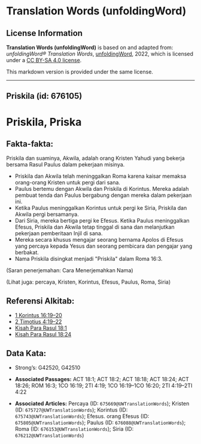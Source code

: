 # Translation Words (unfoldingWord)

## License Information

**Translation Words (unfoldingWord)** is based on and adapted from: _unfoldingWord® Translation Words_, [unfoldingWord](https://unfoldingword.org/utw), 2022, which is licensed under a [CC BY-SA 4.0 license](https://creativecommons.org/licenses/by-sa/4.0/legalcode.en).

This markdown version is provided under the same license.



--------------------------------

## Priskila (id: 676105)

Priskila, Priska
================

Fakta\-fakta:
-------------

Priskila dan suaminya, Akwila, adalah orang Kristen Yahudi yang bekerja bersama Rasul Paulus dalam pekerjaan misinya.

* Priskila dan Akwila telah meninggalkan Roma karena kaisar memaksa orang\-orang Kristen untuk pergi dari sana.
* Paulus bertemu dengan Akwila dan Priskila di Korintus. Mereka adalah pembuat tenda dan Paulus bergabung dengan mereka dalam pekerjaan ini.
* Ketika Paulus meninggalkan Korintus untuk pergi ke Siria, Priskila dan Akwila pergi bersamanya.
* Dari Siria, mereka bertiga pergi ke Efesus. Ketika Paulus meninggalkan Efesus, Priskila dan Akwila tetap tinggal di sana dan melanjutkan pekerjaan pemberitaan Injil di sana.
* Mereka secara khusus mengajar seorang bernama Apolos di Efesus yang percaya kepada Yesus dan seorang pembicara dan pengajar yang berbakat.
* Nama Priskila disingkat menjadi "Priskila" dalam Roma 16:3\.

(Saran penerjemahan: Cara Menerjemahkan Nama)

(Lihat juga: percaya, Kristen, Korintus, Efesus, Paulus, Roma, Siria)

Referensi Alkitab:
------------------

* [1 Korintus 16:19–20](https://ref.ly/1Cor0:0)
* [2 Timotius 4:19–22](https://ref.ly/2Tim0:0)
* [Kisah Para Rasul 18:1](https://ref.ly/Acts0:0)
* [Kisah Para Rasul 18:24](https://ref.ly/Acts0:0)

Data Kata:
----------

* Strong’s: G42520, G42510

* **Associated Passages:** ACT 18:1; ACT 18:2; ACT 18:18; ACT 18:24; ACT 18:26; ROM 16:3; 1CO 16:19; 2TI 4:19; 1CO 16:19–1CO 16:20; 2TI 4:19–2TI 4:22
* **Associated Articles:** Percaya (ID: `675669@UWTranslationWords`); Kristen (ID: `675727@UWTranslationWords`); Korintus (ID: `675743@UWTranslationWords`); Efesus. orang Efesus (ID: `675805@UWTranslationWords`); Paulus (ID: `676088@UWTranslationWords`); Roma (ID: `676153@UWTranslationWords`); Siria (ID: `676212@UWTranslationWords`)

